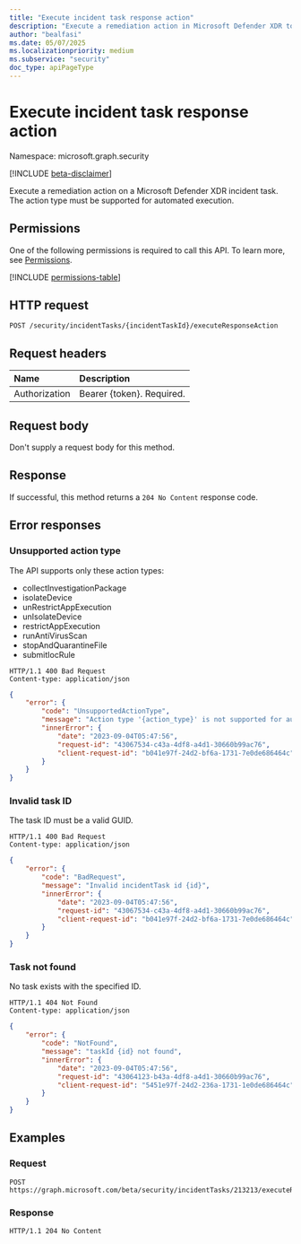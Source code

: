 ```yaml
---
title: "Execute incident task response action"
description: "Execute a remediation action in Microsoft Defender XDR to resolve a security incident."
author: "bealfasi"
ms.date: 05/07/2025
ms.localizationpriority: medium
ms.subservice: "security"
doc_type: apiPageType
---
```


# Execute incident task response action

Namespace: microsoft.graph.security

[!INCLUDE [beta-disclaimer](../../includes/beta-disclaimer.md)]

Execute a remediation action on a Microsoft Defender XDR incident task. The action type must be supported for automated execution.

## Permissions

One of the following permissions is required to call this API. To learn more, see [Permissions](/graph/permissions-overview).

<!-- {
  "blockType": "permissions",
  "name": "security-incidenttask-executeresponseaction"
}
-->
[!INCLUDE [permissions-table](../includes/permissions/security-incidenttask-executeresponseaction-permissions.md)]

## HTTP request

<!-- {
  "blockType": "ignored"
}
-->
``` http
POST /security/incidentTasks/{incidentTaskId}/executeResponseAction
```

## Request headers

|Name|Description|
|:---|:---|
|Authorization|Bearer {token}. Required.|

## Request body

Don't supply a request body for this method.

## Response

If successful, this method returns a `204 No Content` response code.

## Error responses

### Unsupported action type

The API supports only these action types:
- collectInvestigationPackage
- isolateDevice
- unRestrictAppExecution
- unIsolateDevice
- restrictAppExecution
- runAntiVirusScan
- stopAndQuarantineFile
- submitIocRule

```http
HTTP/1.1 400 Bad Request
Content-type: application/json
```

```json
{
    "error": {
        "code": "UnsupportedActionType",
        "message": "Action type '{action_type}' is not supported for automated execution.",
        "innerError": {
            "date": "2023-09-04T05:47:56",
            "request-id": "43067534-c43a-4df8-a4d1-30660b99ac76",
            "client-request-id": "b041e97f-24d2-bf6a-1731-7e0de686464c"
        }
    }
}
```

### Invalid task ID

The task ID must be a valid GUID.

```http
HTTP/1.1 400 Bad Request
Content-type: application/json
```

```json
{
    "error": {
        "code": "BadRequest",
        "message": "Invalid incidentTask id {id}",
        "innerError": {
            "date": "2023-09-04T05:47:56",
            "request-id": "43067534-c43a-4df8-a4d1-30660b99ac76",
            "client-request-id": "b041e97f-24d2-bf6a-1731-7e0de686464c"
        }
    }
}
```

### Task not found

No task exists with the specified ID.

```http
HTTP/1.1 404 Not Found
Content-type: application/json
```

```json
{
    "error": {
        "code": "NotFound",
        "message": "taskId {id} not found",
        "innerError": {
            "date": "2023-09-04T05:47:56",
            "request-id": "43064123-b43a-4df8-a4d1-30660b99ac76",
            "client-request-id": "5451e97f-24d2-236a-1731-1e0de686464c"
        }
    }
}
```

## Examples

### Request
<!-- {
  "blockType": "request",
  "name": "postincidenttaskexecuteresponseaction"
}
-->
``` http
POST https://graph.microsoft.com/beta/security/incidentTasks/213213/executeResponseAction
```

### Response
<!-- {
  "blockType": "response",
  "name": "postincidenttaskexecuteresponseaction",
  "isEmpty": true,
  "noContent": true
}
-->
``` http
HTTP/1.1 204 No Content
```
